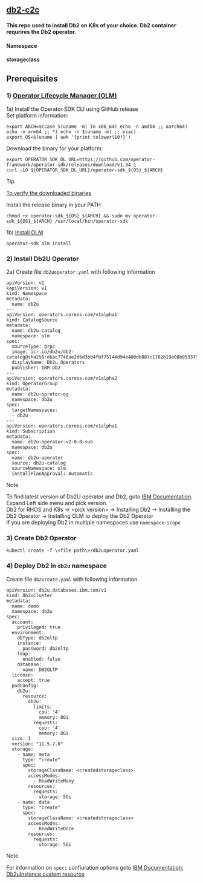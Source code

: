 ## [db2-c2c](https://www.ibm.com/docs/en/db2/11.5?topic=deployments-click-containerize)
#### This repo used to install Db2 on K8s of your choice. Db2 container requrires the Db2 operator.
#### Namespace
#### storageclass
#### 

## Prerequisites 
### 1)  [Operator Lifecycle Manager (OLM)](https://sdk.operatorframework.io/docs/installation/)
1a) Install the Operator SDK CLI using GitHub release  
Set platform information:
```
export ARCH=$(case $(uname -m) in x86_64) echo -n amd64 ;; aarch64) echo -n arm64 ;; *) echo -n $(uname -m) ;; esac)
export OS=$(uname | awk '{print tolower($0)}')
```
Download the binary for your platform:
```
export OPERATOR_SDK_DL_URL=https://github.com/operator-framework/operator-sdk/releases/download/v1.34.1
curl -LO ${OPERATOR_SDK_DL_URL}/operator-sdk_${OS}_${ARCH}
```
> [!Tip]
> [To verify the downloaded binaries](https://sdk.operatorframework.io/docs/installation/#2-verify-the-downloaded-binary)

Install the release binary in your PATH
```
chmod +x operator-sdk_${OS}_${ARCH} && sudo mv operator-sdk_${OS}_${ARCH} /usr/local/bin/operator-sdk
```
1b) [Install OLM](https://olm.operatorframework.io/docs/getting-started/#installing-olm-in-your-cluster)
```
operator-sdk olm install
```
### 2) Install Db2U Operator
2a) Create file `db2uoperator.yaml` with following information
```
apiVersion: v1
kapiVersion: v1
kind: Namespace
metadata:
  name: db2u
---
apiVersion: operators.coreos.com/v1alpha1
kind: CatalogSource
metadata:
  name: db2u-catalog
  namespace: olm
spec:
  sourceType: grpc
  image: icr.io/db2u/db2-catalog@sha256:e6ac7746ae2d6d3bb4fbf75144d94e400db887c1702b19e08b9533752d896178
  displayName: Db2u Operators
  publisher: IBM Db2
---
apiVersion: operators.coreos.com/v1alpha2
kind: OperatorGroup
metadata:
  name: db2u-oprator-og
  namespace: db2u
spec:
  targetNamespaces:
  - db2u
---
apiVersion: operators.coreos.com/v1alpha1
kind: Subscription
metadata:
  name: db2u-operator-v2-0-0-sub
  namespace: db2u
spec:
  name: db2u-operator
  source: db2u-catalog
  sourceNamespace: olm
  installPlanApproval: Automatic
```
> [!NOTE]
> To find latest version of Db2U operator and Db2, goto [IBM Documentation](https://www.ibm.com/docs/en/db2/11.5?topic=deployments-db2-rhos-k8s). Expand Left side menu and pick version.  
> Db2 for RHOS and K8s -> \<pick version\> -> Installing Db2 -> Installing the Db2 Operator -> Installing OLM to deploy the Db2 Operator  
> If you are deploying Db2 in multiple namespaces use `namespace-scope`
### 3) Create Db2 Operator 
```
kubectl create -f \<file path\>/db2uoperator.yaml
```
### 4) Deploy Db2 in `db2u` namespace
Create file `db2create.yaml` with following information
```
apiVersion: db2u.databases.ibm.com/v1
kind: Db2uCluster
metadata:
  name: demo 
  namespace: db2u
spec:
  account:
    privileged: true
  environment:
    dbType: db2oltp
    instance:
      password: db2oltp
    ldap:
      enabled: false
    database:
      name: DB2OLTP
  license:
    accept: true
  podConfig:
    db2u:
      resource:
        db2u:
          limits:
            cpu: '4'
            memory: 8Gi
          requests:
            cpu: '4'
            memory: 8Gi
  size: 1
  version: "11.5.7.0"
  storage:
    - name: meta
      type: "create"
      spec:
        storageClassName: <createdstorageclass>
        accessModes:
          - ReadWriteMany
        resources:
          requests:
            storage: 5Gi
    - name: data
      type: "create"
      spec:
        storageClassName: <createdstorageclass>
        accessModes:
          - ReadWriteOnce
        resources:
          requests:
            storage: 5Gi
```
> [!NOTE]
> For information on `spec:` confiuration options goto [IBM Documentation: Db2uInstance custom resource](https://www.ibm.com/docs/en/db2/11.5?topic=resource-deploying-db2-using-db2uinstance-custom)
